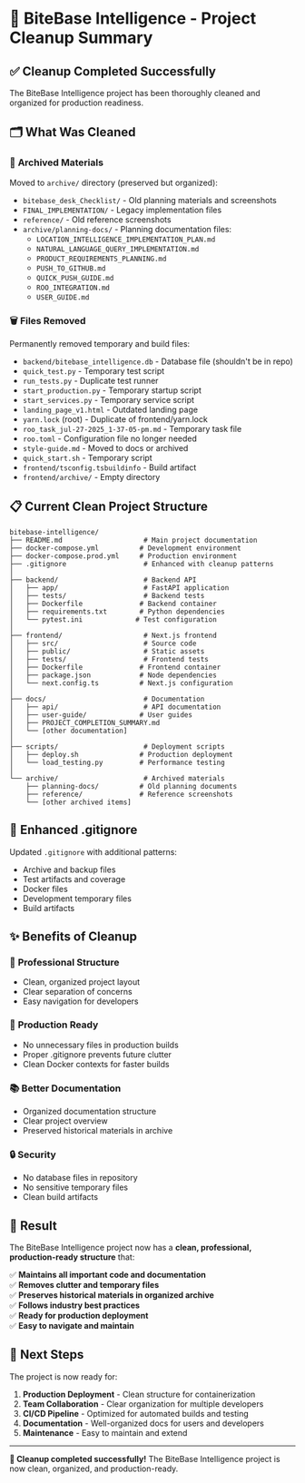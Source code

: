 # 🧹 BiteBase Intelligence - Project Cleanup Summary

## ✅ Cleanup Completed Successfully

The BiteBase Intelligence project has been thoroughly cleaned and organized for production readiness.

## 🗂️ What Was Cleaned

### 📁 **Archived Materials**
Moved to `archive/` directory (preserved but organized):
- `bitebase_desk_Checklist/` - Old planning materials and screenshots
- `FINAL_IMPLEMENTATION/` - Legacy implementation files
- `reference/` - Old reference screenshots
- `archive/planning-docs/` - Planning documentation files:
  - `LOCATION_INTELLIGENCE_IMPLEMENTATION_PLAN.md`
  - `NATURAL_LANGUAGE_QUERY_IMPLEMENTATION.md`
  - `PRODUCT_REQUIREMENTS_PLANNING.md`
  - `PUSH_TO_GITHUB.md`
  - `QUICK_PUSH_GUIDE.md`
  - `ROO_INTEGRATION.md`
  - `USER_GUIDE.md`

### 🗑️ **Files Removed**
Permanently removed temporary and build files:
- `backend/bitebase_intelligence.db` - Database file (shouldn't be in repo)
- `quick_test.py` - Temporary test script
- `run_tests.py` - Duplicate test runner
- `start_production.py` - Temporary startup script
- `start_services.py` - Temporary service script
- `landing_page_v1.html` - Outdated landing page
- `yarn.lock` (root) - Duplicate of frontend/yarn.lock
- `roo_task_jul-27-2025_1-37-05-pm.md` - Temporary task file
- `roo.toml` - Configuration file no longer needed
- `style-guide.md` - Moved to docs or archived
- `quick_start.sh` - Temporary script
- `frontend/tsconfig.tsbuildinfo` - Build artifact
- `frontend/archive/` - Empty directory

## 📋 **Current Clean Project Structure**

```
bitebase-intelligence/
├── README.md                    # Main project documentation
├── docker-compose.yml          # Development environment
├── docker-compose.prod.yml     # Production environment
├── .gitignore                   # Enhanced with cleanup patterns
│
├── backend/                     # Backend API
│   ├── app/                     # FastAPI application
│   ├── tests/                   # Backend tests
│   ├── Dockerfile              # Backend container
│   ├── requirements.txt        # Python dependencies
│   └── pytest.ini             # Test configuration
│
├── frontend/                    # Next.js frontend
│   ├── src/                     # Source code
│   ├── public/                  # Static assets
│   ├── tests/                   # Frontend tests
│   ├── Dockerfile              # Frontend container
│   ├── package.json            # Node dependencies
│   └── next.config.ts          # Next.js configuration
│
├── docs/                        # Documentation
│   ├── api/                     # API documentation
│   ├── user-guide/             # User guides
│   ├── PROJECT_COMPLETION_SUMMARY.md
│   └── [other documentation]
│
├── scripts/                     # Deployment scripts
│   ├── deploy.sh               # Production deployment
│   └── load_testing.py         # Performance testing
│
└── archive/                     # Archived materials
    ├── planning-docs/          # Old planning documents
    ├── reference/              # Reference screenshots
    └── [other archived items]
```

## 🔧 **Enhanced .gitignore**

Updated `.gitignore` with additional patterns:
- Archive and backup files
- Test artifacts and coverage
- Docker files
- Development temporary files
- Build artifacts

## ✨ **Benefits of Cleanup**

### 🎯 **Professional Structure**
- Clean, organized project layout
- Clear separation of concerns
- Easy navigation for developers

### 🚀 **Production Ready**
- No unnecessary files in production builds
- Proper .gitignore prevents future clutter
- Clean Docker contexts for faster builds

### 📚 **Better Documentation**
- Organized documentation structure
- Clear project overview
- Preserved historical materials in archive

### 🔒 **Security**
- No database files in repository
- No sensitive temporary files
- Clean build artifacts

## 🎉 **Result**

The BiteBase Intelligence project now has a **clean, professional, production-ready structure** that:

✅ **Maintains all important code and documentation**  
✅ **Removes clutter and temporary files**  
✅ **Preserves historical materials in organized archive**  
✅ **Follows industry best practices**  
✅ **Ready for production deployment**  
✅ **Easy to navigate and maintain**  

## 🚀 **Next Steps**

The project is now ready for:
1. **Production Deployment** - Clean structure for containerization
2. **Team Collaboration** - Clear organization for multiple developers
3. **CI/CD Pipeline** - Optimized for automated builds and testing
4. **Documentation** - Well-organized docs for users and developers
5. **Maintenance** - Easy to maintain and extend

---

**🧹 Cleanup completed successfully!** The BiteBase Intelligence project is now clean, organized, and production-ready.
